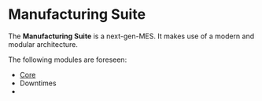 # Manufacturing Suite

The **Manufacturing Suite** is a next-gen-MES. It makes use of a modern and modular architecture.  


The following modules are foreseen:
- [Core](core/core.md#core--manufacturing-suite)
- Downtimes
- 